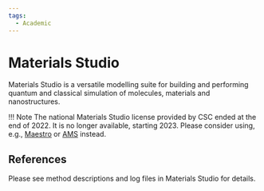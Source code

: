 ```yaml
---
tags:
  - Academic
---
```


# Materials Studio

Materials Studio is a versatile modelling suite for building and performing
quantum and classical simulation of molecules, materials and nanostructures.

!!! Note
    The national Materials Studio license provided by CSC ended at the end of 2022.
    It is no longer available, starting 2023. Please consider using, e.g., 
    [Maestro](./maestro.md) or [AMS](ams.md) instead.

## References

Please see method descriptions and log files in Materials Studio for details.

